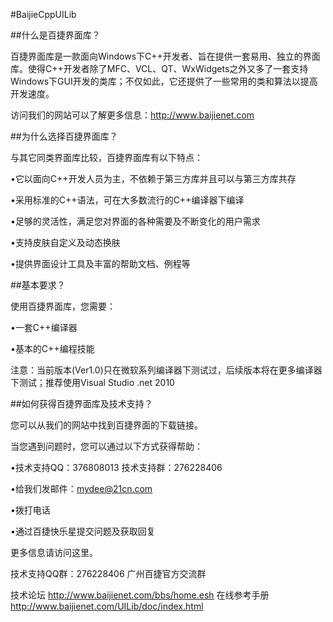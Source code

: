 #BaijieCppUILib

##什么是百捷界面库？

 百捷界面库是一款面向Windows下C++开发者、旨在提供一套易用、独立的界面库。使得C++开发者除了MFC、VCL、QT、WxWidgets之外又多了一套支持Windows下GUI开发的类库；不仅如此，它还提供了一些常用的类和算法以提高开发速度。

 访问我们的网站可以了解更多信息：http://www.baijienet.com

 

##为什么选择百捷界面库？

与其它同类界面库比较，百捷界面库有以下特点：

•它以面向C++开发人员为主，不依赖于第三方库并且可以与第三方库共存

•采用标准的C++语法，可在大多数流行的C++编译器下编译

•足够的灵活性，满足您对界面的各种需要及不断变化的用户需求

•支持皮肤自定义及动态换肤

•提供界面设计工具及丰富的帮助文档、例程等

 

##基本要求？

使用百捷界面库，您需要：

•一套C++编译器

•基本的C++编程技能

注意：当前版本(Ver1.0)只在微软系列编译器下测试过，后续版本将在更多编译器下测试；推荐使用Visual Studio .net 2010

 

##如何获得百捷界面库及技术支持？

您可以从我们的网站中找到百捷界面的下载链接。

当您遇到问题时，您可以通过以下方式获得帮助：

•技术支持QQ：376808013  技术支持群：276228406

•给我们发邮件：mydee@21cn.com

•拨打电话

•通过百捷快乐星提交问题及获取回复

更多信息请访问这里。

 

技术支持QQ群：276228406 广州百捷官方交流群

技术论坛 http://www.baijienet.com/bbs/home.esh 在线参考手册 http://www.baijienet.com/UILib/doc/index.html